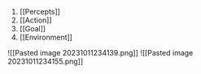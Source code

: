 1. [[Percepts]]
2. [[Action]]
3. [[Goal]]
4. [[Environment]]

![[Pasted image 20231011234139.png]]
![[Pasted image 20231011234155.png]]

